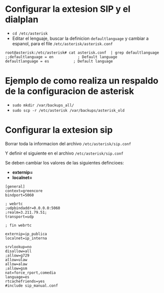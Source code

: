 # Configurar la extesion SIP y el dialplan
* `cd /etc/asterisk`
* Editar el lenguaje, buscar la definicion `defaultlanguage` y cambiar a espanol, para el file `/etc/asterisk/asterisk.conf`

```
root@asterisk:/etc/asterisk# cat asterisk.conf  | grep defaultlanguage
;;defaultlanguage = en           ; Default language
defaultlanguage = es           ; Default language
```
# Ejemplo de como realiza un respaldo de la configuracion de asterisk

* `sudo mkdir /var/backups_all/`
* `sudo scp -r /etc/asterisk /var/backups/asterisk_old`

# Configurar la extesion sip

Borrar toda la informacion del archivo `/etc/asterisk/sip.conf`

Y definir el siguiente en el archivo `/etc/asterisk/sip.conf`

Se deben cambiar los valores de las siguientes defincioes:

* **externip=**
* **localnet=**

```
[general]
context=greencore
bindport=5060

; webrtc
;udpbindaddr=0.0.0.0:5060
;realm=3.211.79.51;
transport=udp

; fin webrtc

externip=ip_publica
localnet=ip_interna

srvlookup=no
disallow=all
;allow=g729
allow=ulaw
allow=alaw
;allow=gsm
nat=force_rport,comedia
language=es
rtcachefriends=yes
#include sip_manual.conf
```




